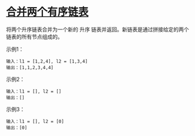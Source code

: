 # [合并两个有序链表](https://developers.weixin.qq.com/miniprogram/dev/api/network/request/RequestTask.onHeadersReceived.html)

将两个升序链表合并为一个新的 升序 链表并返回。新链表是通过拼接给定的两个链表的所有节点组成的。

示例1：
```
输入：l1 = [1,2,4], l2 = [1,3,4]
输出：[1,1,2,3,4,4]
```

示例2：
```
输入：l1 = [], l2 = []
输出：[]
```

示例3：
```
输入：l1 = [], l2 = [0]
输出：[0]
```